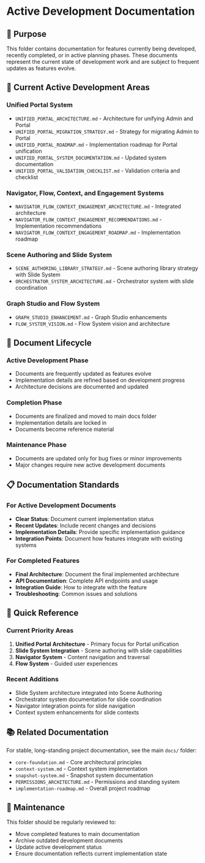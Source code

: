 # Active Development Documentation

## 🎯 **Purpose**

This folder contains documentation for features currently being developed, recently completed, or in active planning phases. These documents represent the current state of development work and are subject to frequent updates as features evolve.

## 📁 **Current Active Development Areas**

### **Unified Portal System**
- `UNIFIED_PORTAL_ARCHITECTURE.md` - Architecture for unifying Admin and Portal
- `UNIFIED_PORTAL_MIGRATION_STRATEGY.md` - Strategy for migrating Admin to Portal
- `UNIFIED_PORTAL_ROADMAP.md` - Implementation roadmap for Portal unification
- `UNIFIED_PORTAL_SYSTEM_DOCUMENTATION.md` - Updated system documentation
- `UNIFIED_PORTAL_VALIDATION_CHECKLIST.md` - Validation criteria and checklist

### **Navigator, Flow, Context, and Engagement Systems**
- `NAVIGATOR_FLOW_CONTEXT_ENGAGEMENT_ARCHITECTURE.md` - Integrated architecture
- `NAVIGATOR_FLOW_CONTEXT_ENGAGEMENT_RECOMMENDATIONS.md` - Implementation recommendations
- `NAVIGATOR_FLOW_CONTEXT_ENGAGEMENT_ROADMAP.md` - Implementation roadmap

### **Scene Authoring and Slide System**
- `SCENE_AUTHORING_LIBRARY_STRATEGY.md` - Scene authoring library strategy with Slide System
- `ORCHESTRATOR_SYSTEM_ARCHITECTURE.md` - Orchestrator system with slide coordination

### **Graph Studio and Flow System**
- `GRAPH_STUDIO_ENHANCEMENT.md` - Graph Studio enhancements
- `FLOW_SYSTEM_VISION.md` - Flow System vision and architecture

## 🔄 **Document Lifecycle**

### **Active Development Phase**
- Documents are frequently updated as features evolve
- Implementation details are refined based on development progress
- Architecture decisions are documented and updated

### **Completion Phase**
- Documents are finalized and moved to main docs folder
- Implementation details are locked in
- Documents become reference material

### **Maintenance Phase**
- Documents are updated only for bug fixes or minor improvements
- Major changes require new active development documents

## 📋 **Documentation Standards**

### **For Active Development Documents**
- **Clear Status**: Document current implementation status
- **Recent Updates**: Include recent changes and decisions
- **Implementation Details**: Provide specific implementation guidance
- **Integration Points**: Document how features integrate with existing systems

### **For Completed Features**
- **Final Architecture**: Document the final implemented architecture
- **API Documentation**: Complete API endpoints and usage
- **Integration Guide**: How to integrate with the feature
- **Troubleshooting**: Common issues and solutions

## 🎯 **Quick Reference**

### **Current Priority Areas**
1. **Unified Portal Architecture** - Primary focus for Portal unification
2. **Slide System Integration** - Scene authoring with slide capabilities
3. **Navigator System** - Content navigation and traversal
4. **Flow System** - Guided user experiences

### **Recent Additions**
- Slide System architecture integrated into Scene Authoring
- Orchestrator system documentation for slide coordination
- Navigator integration points for slide navigation
- Context system enhancements for slide contexts

## 📚 **Related Documentation**

For stable, long-standing project documentation, see the main `docs/` folder:
- `core-foundation.md` - Core architectural principles
- `context-system.md` - Context system implementation
- `snapshot-system.md` - Snapshot system documentation
- `PERMISSIONS_ARCHITECTURE.md` - Permissions and standing system
- `implementation-roadmap.md` - Overall project roadmap

## 🔧 **Maintenance**

This folder should be regularly reviewed to:
- Move completed features to main documentation
- Archive outdated development documents
- Update active development status
- Ensure documentation reflects current implementation state
